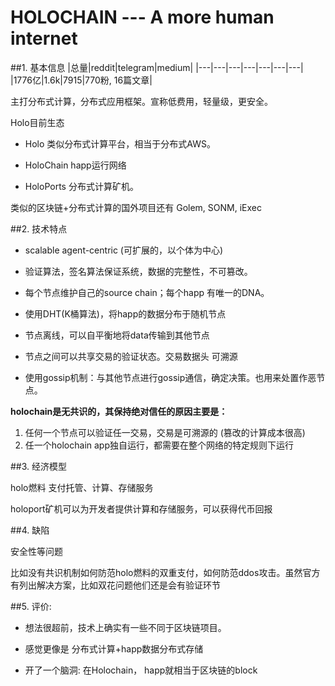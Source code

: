 # HOLOCHAIN --- A more human internet


##1. 基本信息
|总量|reddit|telegram|medium|
|---|---|---|---|---|---|---|
|1776亿|1.6k|7915|770粉, 16篇文章|

主打分布式计算，分布式应用框架。宣称低费用，轻量级，更安全。


Holo目前生态

* Holo 类似分布式计算平台，相当于分布式AWS。

* HoloChain happ运行网络

* HoloPorts 分布式计算矿机。

类似的区块链+分布式计算的国外项目还有
Golem, SONM, iExec


##2. 技术特点

* 	scalable agent-centric (可扩展的，以个体为中心)

*	验证算法，签名算法保证系统，数据的完整性，不可篡改。

*	每个节点维护自己的source chain；每个happ 有唯一的DNA。

*   使用DHT(K桶算法)，将happ的数据分布于随机节点

*   节点离线，可以自平衡地将data传输到其他节点

*	节点之间可以共享交易的验证状态。交易数据头 可溯源

* 	使用gossip机制：与其他节点进行gossip通信，确定决策。也用来处置作恶节点。

**holochain是无共识的，其保持绝对信任的原因主要是：**

1. 任何一个节点可以验证任一交易，交易是可溯源的 (篡改的计算成本很高)
2. 任一个holochain app独自运行，都需要在整个网络的特定规则下运行

##3. 经济模型

holo燃料 支付托管、计算、存储服务

holoport矿机可以为开发者提供计算和存储服务，可以获得代币回报

##4. 缺陷

安全性等问题

比如没有共识机制如何防范holo燃料的双重支付，如何防范ddos攻击。虽然官方有列出解决方案，比如双花问题他们还是会有验证环节

##5. 评价:

* 想法很超前，技术上确实有一些不同于区块链项目。

* 感觉更像是 分布式计算+happ数据分布式存储

* 开了一个脑洞: 在Holochain， happ就相当于区块链的block








